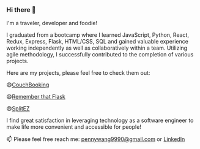 ### Hi there 👋


I'm a traveler, developer and foodie!

I graduated from a bootcamp where I learned JavaScript, Python, React, Redux, Express, Flask, HTML/CSS, SQL and gained valuable experience working independently as well as collaboratively within a team. Utilizing agile methodology, I successfully contributed to the completion of various projects.

<!--   <img src="https://github.com/devicons/devicon/blob/master/icons/javascript/javascript-original.svg" title="JavaScript" alt="JavaScript" width="50" height="50"/>&nbsp;
  <img src="https://www.vectorlogo.zone/logos/python/python-icon.svg" title="Python" alt="Python" width="50" height="50"/>&nbsp;
  <img src="https://github.com/devicons/devicon/blob/master/icons/react/react-original-wordmark.svg" title="React" alt="React" width="50" height="50"/>&nbsp;
  <img src="https://github.com/devicons/devicon/blob/master/icons/redux/redux-original.svg" title="Redux" alt="Redux" width="50" height="50"/>&nbsp;
  <img src="https://github.com/devicons/devicon/blob/master/icons/nodejs/nodejs-original-wordmark.svg" title="Node" alt="Node" width="50" height="50"/>&nbsp;
  <img src="https://www.vectorlogo.zone/logos/expressjs/expressjs-ar21.svg" title="Express" alt="Express" width="50" height="50"/>&nbsp;
  <img src="https://github.com/devicons/devicon/blob/master/icons/html5/html5-plain-wordmark.svg" title="HTML" alt="HTML" width="50" height="50"/>&nbsp;
  <img src="https://github.com/devicons/devicon/blob/master/icons/css3/css3-plain-wordmark.svg" title="CSS" alt="CSS" width="50" height="50"/>&nbsp;
  <img src="https://www.vectorlogo.zone/logos/postgresql/postgresql-vertical.svg" title="PostgreSQL" alt="PostgreSQL" width="50" height="50"/>&nbsp;
  <img src="https://www.vectorlogo.zone/logos/sqlite/sqlite-ar21.svg" title="SQLite" alt="SQLite" width="50" height="50"/>&nbsp;
  <img src="https://github.com/devicons/devicon/blob/master/icons/vscode/vscode-original-wordmark.svg" title="VSCode" alt="VSCode" width="50" height="50"/>&nbsp; -->

Here are my projects, please feel free to check them out:

😄<a href="https://github.com/pennywangpw/CouchBooking">CouchBooking</a>

😄<a href="https://github.com/pennywangpw/RememberThatFlask">Remember that Flask</a>

😄<a href="https://github.com/pennywangpw/SplitEZ">SplitEZ</a>

I find great satisfaction in leveraging technology as a software engineer to make life more convenient and accessible for people!

📫 Please feel free reach me: pennywang9990@gmail.com or <a href="https://www.linkedin.com/in/yi-ping-penny-wang-40654114b/">LinkedIn</a>

<!--
**pennywangpw/pennywangpw** is a ✨ _special_ ✨ repository because its `README.md` (this file) appears on your GitHub profile.


